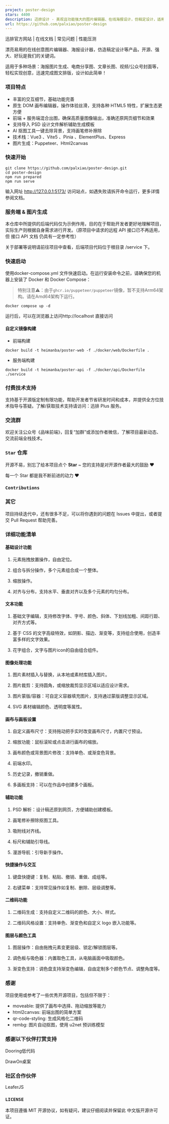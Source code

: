 ```yaml
---
project: poster-design
stars: 4400
description: 迅排设计 - 美观且功能强大的图片编辑器、在线海报设计，仿稿定设计，适用于多种场景：海报生成、电商产品图、文章长图、视频/公众号封面等。A beautiful online image designer, suitable for various scenarios like generate posters, making design easier!
url: https://github.com/palxiao/poster-design
---
```


迅排官方网站 | 在线文档 | 常见问题 | 性能压测

漂亮易用的在线创意图片编辑器、海报设计器，仿造稿定设计等产品，开源、强大、好玩是我们的关键词。

适用于多种场景：海报图片生成、电商分享图、文章长图、视频/公众号封面等，轻松实现创意，迅速完成图文排版，设计如此简单！

### 项目特点

-   丰富的交互细节，基础功能完善
-   原生 DOM 画布编辑器，操作体验丝滑，支持各种 HTML5 特性，扩展生态更方便
-   前端 + 服务端混合出图，确保高质量图像输出，准确还原网页细节和效果
-   支持导入 PSD 设计文件解析辅助生成模板
-   AI 抠图工具一键去除背景，支持画笔修补擦除
-   技术栈：Vue3 、Vite5 、Pinia 、ElementPlus、Express
-   图片生成：Puppeteer、Html2canvas

### 快速开始

```
git clone https://github.com/palxiao/poster-design.git
cd poster-design
npm run prepared
npm run serve
```

输入网址 http://127.0.0.1:5173/ 访问站点，如遇失败请拆开命令运行，更多详情参阅文档。

### 服务端 & 图片生成

本仓库中所提供的后端代码仅为示例作用，目的在于帮助开发者更好地理解项目，实际生产则根据自身需求进行开发。（原项目中请求的远程 API 接口已不再适用，但 接口 API 文档 仍具有一定参考性）

关于部署等说明请前往项目中查看，后端项目代码位于根目录 /service 下。

### 快速启动

使用docker-compose.yml 文件快速启动。在运行安装命令之前，请确保您的机器上安装了 Docker 和 Docker Compose：

> 特别注意⚠️：由于`ghcr.io/puppeteer/puppeteer`镜像，暂不支持Arm64架构。请在Amd64架构下运行。

```
docker compose up -d
```

运行后，可以在浏览器上访问http://localhost 直接访问

#### 自定义镜像构建

-   前端构建

```
docker build -t heimanba/poster-web -f ./docker/web/Dockerfile .
```

-   服务端构建

```
docker build -t heimanba/poster-api -f ./docker/api/Dockerfile ./service
```

### 付费技术支持

支持基于开源版定制有限功能，帮助开发者节省研发时间和成本，并提供全方位技术指导与答疑。了解/获取技术支持请访问：迅排 Plus 服务。

### 交流群

欢迎关注公众号《品味前端》，回复“加群”或添加作者微信，了解项目最新动态、交流前端全栈技术。

### `Star` 仓库

开源不易，别忘了给本项目点个 **Star** ~ 您的支持是对开源作者最大的鼓励 ❤️

每一个 Star 都是我不断前进的动力 ❤️

### `Contributions`

### 其它

项目持续迭代中，还有很多不足，可以将你遇到的问题在 Issues 中提出，或者提交 Pull Request 帮助完善。

### 详细功能清单

#### 基础设计功能

1.  元素拖拽放置操作，自由定位。
    
2.  组合与拆分操作，多个元素组合成一个整体。
    
3.  缩放操作。
    
4.  对齐与分布，支持水平、垂直对齐以及多个元素的均匀分布。
    

#### 文本功能

1.  基础文字编辑，支持修改字体、字号、颜色、斜体、下划线加粗、间距行距、对齐方式等。
    
2.  基于 CSS 的文字高级特效，如阴影、描边、渐变等，支持组合使用，创造丰富多样的文字效果。
    
3.  花字组合，文字与图片icon的自由组合组件。
    

#### 图像处理功能

1.  图片素材插入与替换，从本地或素材库插入图片。
    
2.  图片裁剪：支持圆角，或缩放裁剪显示区域以适应设计需求。
    
3.  图片蒙版/容器：可自定义容器填充图片，支持通过蒙版调整显示区域。
    
4.  SVG 素材编辑颜色、透明度等属性。
    

#### 画布与画板设置

1.  自定义画布尺寸：支持拖动把手实时改变画布尺寸，内置尺寸预设。
    
2.  缩放功能：鼠标滚轮或点击进行画布的缩放。
    
3.  画布颜色或背景图片修改：支持单色、或渐变色背景。
    
4.  前端水印。
    
5.  历史记录，撤销重做。
    
6.  多画板支持：可以在作品中创建多个画板。
    

#### 辅助功能

1.  PSD 解析：设计稿还原到网页，方便辅助创建模板。
    
2.  画笔修补擦除抠图工具。
    
3.  吸附线对齐线。
    
4.  标尺和辅助引导线。
    
5.  漫游导航：引导新手操作。
    

#### 快捷操作与交互

1.  键盘快捷键：复制、粘贴、撤销、重做、成组等。
    
2.  右键菜单：支持常见操作如复制、删除、层级调整等。
    

#### 二维码功能

1.  二维码生成：支持自定义二维码的颜色、大小、样式。
    
2.  二维码风格设置：支持单色、渐变色和自定义 logo 嵌入功能等。
    

#### 图层与颜色工具

1.  图层操作：自由拖拽元素变更层级、锁定/解锁图层等。
    
2.  调色板与吸色器：内置取色工具，从电脑画面中吸取颜色。
    
3.  渐变色支持：调色盘支持渐变色编辑，自由定制多个颜色节点、调整角度等。
    

### 感谢

项目使用或参考了一些优秀开源项目，包括但不限于：

-   moveable: 提供了画布中选择、拖动缩放等能力
-   html2canvas: 前端出图的简单方案
-   qr-code-styling: 生成风格化二维码
-   rembg: 图片自动抠图，使用 u2net 预训练模型

### 感谢以下伙伴打赏支持

Dooring低代码

DrawOn桌案

### 社区合作伙伴

LeaferJS

### `LICENSE`

本项目遵循 MIT 开源协议，如有疑问，建议仔细阅读并保留此 中文版开源许可证。
